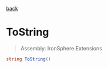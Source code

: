 ﻿

[back](/IronSphere.Extensions/types/CharArrayExtension)

# ToString

> Assembly: IronSphere.Extensions

```csharp
string ToString()
```



 